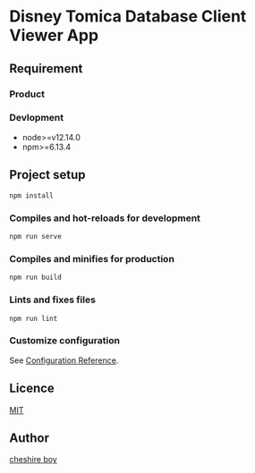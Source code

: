 Disney Tomica Database Client Viewer App
====

## Requirement

### Product

### Devlopment
* node>=v12.14.0
* npm>=6.13.4

## Project setup
```
npm install
```

### Compiles and hot-reloads for development
```
npm run serve
```

### Compiles and minifies for production
```
npm run build
```

### Lints and fixes files
```
npm run lint
```

### Customize configuration
See [Configuration Reference](https://cli.vuejs.org/config/).

## Licence

[MIT](https://github.com/cheshirewara/dtdb-client/blob/master/LICENSE)

## Author

[cheshire boy](https://github.com/cheshirewara)

